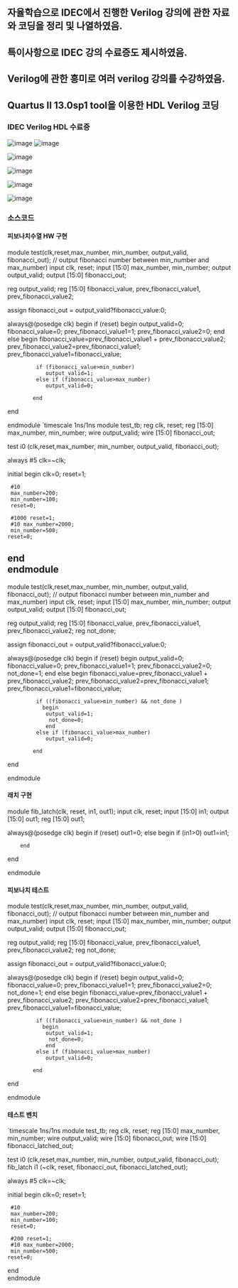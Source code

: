 ## 자율학습으로 IDEC에서 진행한 Verilog 강의에 관한 자료와 코딩을 정리 및 나열하였음.
## 특이사항으로 IDEC 강의 수료증도 제시하였음.
## Verilog에 관한 흥미로 여러 verilog 강의를 수강하였음.
## Quartus II 13.0sp1 tool을 이용한 HDL Verilog 코딩


### IDEC Verilog HDL 수료증
![image](https://user-images.githubusercontent.com/58419421/99415652-62a93e00-293b-11eb-8077-d1f28475a630.png)
![image](https://user-images.githubusercontent.com/58419421/99415681-6a68e280-293b-11eb-8192-36e80e1eef8c.png)

![image](https://user-images.githubusercontent.com/58419421/99415838-93897300-293b-11eb-9765-e3669c6e9e18.png)


![image](https://user-images.githubusercontent.com/58419421/99415610-545b2200-293b-11eb-9fdc-47865491a4bf.png)







![image](https://user-images.githubusercontent.com/58419421/99415310-03e3c480-293b-11eb-91c5-d9e733cd188e.png)

![image](https://user-images.githubusercontent.com/58419421/99415508-35f52680-293b-11eb-9d70-9763684e95ec.png)

### 소스코드
#### 피보나치수열 HW 구현 
module test(clk,reset,max_number, min_number, output_valid, fibonacci_out);
// output fibonacci number between min_number and max_number)
input clk, reset;
input [15:0] max_number, min_number;
output output_valid;
output [15:0] fibonacci_out;

reg output_valid;
reg [15:0] fibonacci_value, prev_fibonacci_value1, prev_fibonacci_value2;

assign fibonacci_out = output_valid?fibonacci_value:0;



always@(posedge clk)
   begin
	    if (reset)
		   begin
			   output_valid=0;
				fibonacci_value=0;
				prev_fibonacci_value1=1;
				prev_fibonacci_value2=0;
			end
		 else
		   begin
			 fibonacci_value=prev_fibonacci_value1 + prev_fibonacci_value2;
			 prev_fibonacci_value2=prev_fibonacci_value1;
			 prev_fibonacci_value1=fibonacci_value;
			 
			 if (fibonacci_value>min_number)
			    output_valid=1;
			 else if (fibonacci_value>max_number)
			    output_valid=0;
				 			  
			end
   end

endmodule
`timescale 1ns/1ns
module test_tb;
reg clk, reset;
reg [15:0] max_number, min_number;
wire output_valid;
wire [15:0] fibonacci_out;

test i0 (clk,reset,max_number, min_number, output_valid, fibonacci_out);

always
#5 clk=~clk;

initial
  begin
    clk=0;
	 reset=1;
	 
	 #10 
	 max_number=200;
	 min_number=100;
	 reset=0;
	 
	 #1000 reset=1;
	 #10 max_number=2000;
	 min_number=500;
    reset=0;	 
  end  
endmodule
-------------------------------------
module test(clk,reset,max_number, min_number, output_valid, fibonacci_out);
// output fibonacci number between min_number and max_number)
input clk, reset;
input [15:0] max_number, min_number;
output output_valid;
output [15:0] fibonacci_out;

reg output_valid;
reg [15:0] fibonacci_value, prev_fibonacci_value1, prev_fibonacci_value2;
reg not_done;

assign fibonacci_out = output_valid?fibonacci_value:0;



always@(posedge clk)
   begin
	    if (reset)
		   begin
			   output_valid=0;
				fibonacci_value=0;
				prev_fibonacci_value1=1;
				prev_fibonacci_value2=0;
				not_done=1;
			end
		 else
		   begin
			 fibonacci_value=prev_fibonacci_value1 + prev_fibonacci_value2;
			 prev_fibonacci_value2=prev_fibonacci_value1;
			 prev_fibonacci_value1=fibonacci_value;
			 
			 if ((fibonacci_value>min_number) && not_done )
			   begin
			    output_valid=1;
				 not_done=0;		 
				end 
			 else if (fibonacci_value>max_number)
			    output_valid=0;
				 			  
			end
   end

endmodule

#### 래치 구현
module fib_latch(clk, reset, in1, out1);
input clk, reset;
input [15:0] in1;
output [15:0] out1;
reg [15:0] out1;

always@(posedge clk)
 begin
   if (reset)
	  out1=0;
	else
	   begin
		if (in1>0)
		  out1=in1;
		
		end
		
 end
 
endmodule

#### 피보나치 테스트
module test(clk,reset,max_number, min_number, output_valid, fibonacci_out);
// output fibonacci number between min_number and max_number)
input clk, reset;
input [15:0] max_number, min_number;
output output_valid;
output [15:0] fibonacci_out;

reg output_valid;
reg [15:0] fibonacci_value, prev_fibonacci_value1, prev_fibonacci_value2;
reg not_done;

assign fibonacci_out = output_valid?fibonacci_value:0;



always@(posedge clk)
   begin
	    if (reset)
		   begin
			   output_valid=0;
				fibonacci_value=0;
				prev_fibonacci_value1=1;
				prev_fibonacci_value2=0;
				not_done=1;
			end
		 else
		   begin
			 fibonacci_value=prev_fibonacci_value1 + prev_fibonacci_value2;
			 prev_fibonacci_value2=prev_fibonacci_value1;
			 prev_fibonacci_value1=fibonacci_value;
			 
			 if ((fibonacci_value>min_number) && not_done )
			   begin
			    output_valid=1;
				 not_done=0;		 
				end 
			 else if (fibonacci_value>max_number)
			    output_valid=0;
				 			  
			end
   end

endmodule

#### 테스트 벤치
`timescale 1ns/1ns
module test_tb;
reg clk, reset;
reg [15:0] max_number, min_number;
wire output_valid;
wire [15:0] fibonacci_out;
wire [15:0] fibonacci_latched_out;

test i0 (clk,reset,max_number, min_number, output_valid, fibonacci_out);
fib_latch i1 (~clk, reset, fibonacci_out, fibonacci_latched_out);


always
#5 clk=~clk;

initial
  begin
    clk=0;
	 reset=1;
	 
	 #10 
	 max_number=200;
	 min_number=100;
	 reset=0;
	 
	 #200 reset=1;
	 #10 max_number=2000;
	 min_number=500;
    reset=0;	 
  end  
endmodule

